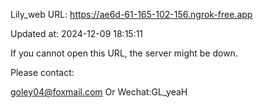 Lily_web URL: https://ae6d-61-165-102-156.ngrok-free.app

Updated at: 2024-12-09 18:15:11

If you cannot open this URL, the server might be down.

Please contact: 

goley04@foxmail.com Or Wechat:GL_yeaH